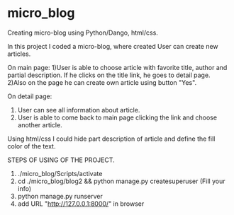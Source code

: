 # micro_blog
Creating micro-blog using Python/Dango, html/css.

In this project I coded a micro-blog, where created User can create new articles. 

On main page:
1)User is able to choose article with favorite title, author and partial description. If he clicks on the title link, he goes to detail page.
2)Also on the page he can create own article using button "Yes".

On detail page:
1) User can see all information about article.
2) User is able to come back to main page clicking the link and choose another article.

Using html/css I could hide part description of article and define the fill color of the text.

STEPS OF USING OF THE PROJECT.
1) ./micro_blog/Scripts/activate
2) cd ./micro_blog/blog2 && python manage.py createsuperuser (Fill your info)
3) python manage.py runserver
4) add URL "http://127.0.0.1:8000/" in browser
